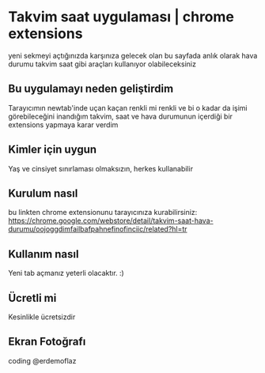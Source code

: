# Takvim saat uygulaması  | chrome extensions
yeni sekmeyi açtığınızda karşınıza gelecek olan bu sayfada anlık olarak hava durumu takvim saat gibi araçları kullanıyor olabileceksiniz
## Bu uygulamayı neden geliştirdim
Tarayıcımın newtab'inde uçan kaçan renkli mi renkli ve bi o kadar da işimi görebileceğini inandığım takvim, saat ve hava durumunun içerdiği bir extensions yapmaya karar verdim
## Kimler için uygun
Yaş ve cinsiyet sınırlaması olmaksızın, herkes kullanabilir
## Kurulum nasıl
bu linkten chrome extensionunu tarayıcınıza kurabilirsiniz: https://chrome.google.com/webstore/detail/takvim-saat-hava-durumu/oojoggdimfailbafpahnefinofinciic/related?hl=tr
## Kullanım nasıl
Yeni tab açmanız yeterli olacaktır. :)
## Ücretli mi
Kesinlikle ücretsizdir

## Ekran Fotoğrafı

[](https://s13.postimg.org/f84kdnydz/takvimsaathavadurumu.png)

coding @erdemoflaz
